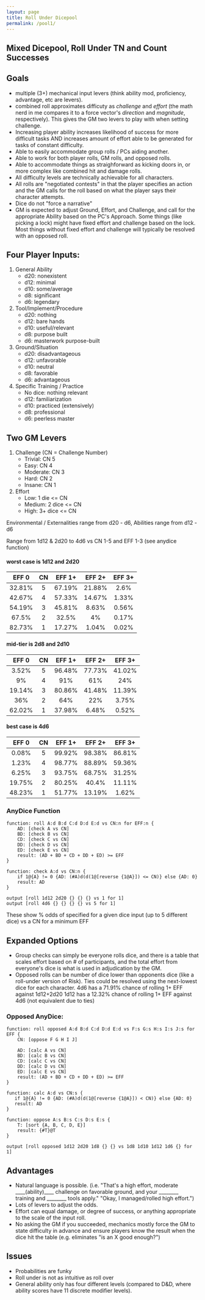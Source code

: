 ```yaml
---
layout: page
title: Roll Under Dicepool
permalink: /pool1/
---
```

## Mixed Dicepool, Roll Under TN and Count Successes

## Goals
- multiple (3+) mechanical input levers (think ability mod, proficiency, advantage, etc are levers).
- combined roll approximates difficuty as _challenge_ and _effort_ (the math nerd in me compares it to a force vector's _direction_ and _magnitude_, respectively). This gives the GM two levers to play with when setting challenge.
- Increasing player ability increases likelihood of success for more difficult tasks AND increases amount of effort able to be generated for tasks of constant difficulty.
- Able to easily accommodate group rolls / PCs aiding another.
- Able to work for both player rolls, GM rolls, and opposed rolls. 
- Able to accommodate things as straighforward as kicking doors in, or more complex like combined hit and damage rolls.
- All difficulty levels are technically achievable for all characters. 
- All rolls are "negotiated contests" in that the player specifies an action and the GM calls for the roll based on what the player says their character attempts. 
- Dice do not "force a narrative"
- GM is expected to adjust Ground, Effort, and Challenge, and call for the appropriate Ability based on the PC's Approach. Some things (like picking a lock) might have fixed effort and challenge based on the lock. Most things without fixed effort and challenge will typically be resolved with an opposed roll. 


## Four Player Inputs:
1. General Ability
	- d20: nonexistent
	- d12: minimal
	- d10: some/average
	- d8: significant
	- d6: legendary
2. Tool/Implement/Procedure
	- d20: nothing
	- d12: bare hands
	- d10: useful/relevant
	- d8: purpose built
	- d6: masterwork purpose-built
3. Ground/Situation
	- d20: disadvantageous
	- d12: unfavorable
	- d10: neutral
	- d8: favorable
	- d6: advantageous
4. Specific Training / Practice
	- No dice: nothing relevant
	- d12: familiarization
	- d10: practiced (extensively)
	- d8: professional
	- d6: peerless master

## Two GM Levers
1. Challenge (CN = Challenge Number)
	- Trivial: CN 5
	- Easy: CN 4
	- Moderate: CN 3
	- Hard: CN 2
	- Insane: CN 1
2. Effort
	- Low: 1 die <= CN
	- Medium: 2 dice <= CN
	- High: 3+ dice <= CN

Environmental / Externalities range from d20 - d6, Abilities range from d12 - d6

Range from 1d12 & 2d20 to 4d6 vs CN 1-5 and EFF 1-3 (see anydice function)

#### worst case is 1d12 and 2d20

| EFF 0 | CN | EFF 1+ | EFF 2+ | EFF 3+ |
|:---:|:---:|:---:|:---:|:---:|
| 32.81% | 5 | 67.19% | 21.88% | 2.6% |
| 42.67% | 4 | 57.33% | 14.67% | 1.33% |
| 54.19% | 3 | 45.81% | 8.63% | 0.56% |
| 67.5% | 2 | 32.5% | 4% | 0.17% |
| 82.73% | 1 | 17.27% | 1.04% | 0.02% |


#### mid-tier is 2d8 and 2d10

| EFF 0 | CN | EFF 1+ | EFF 2+ | EFF 3+ |
|:---:|:---:|:---:|:---:|:---:|
| 3.52% | 5 | 96.48% | 77.73% | 41.02% |
| 9% | 4 | 91% | 61% | 24% |
| 19.14% | 3 | 80.86% | 41.48% | 11.39% |
| 36% | 2 | 64% | 22% | 3.75% |
| 62.02% | 1 | 37.98% | 6.48% | 0.52% |


#### best case is 4d6

| EFF 0 | CN | EFF 1+ | EFF 2+ | EFF 3+ |
|:---:|:---:|:---:|:---:|:---:|
| 0.08% | 5 | 99.92% | 98.38% | 86.81% |
| 1.23% | 4 | 98.77% | 88.89% | 59.36% |
| 6.25% | 3 | 93.75% | 68.75% | 31.25% |
| 19.75% | 2 | 80.25% | 40.4% | 11.11% |
| 48.23% | 1 | 51.77% | 13.19% | 1.62% |

### AnyDice Function

```
function: roll A:d B:d C:d D:d E:d vs CN:n for EFF:n {
    AD: [check A vs CN]
    BD: [check B vs CN]
    CD: [check C vs CN]
    DD: [check D vs CN]
    ED: [check E vs CN]
    result: (AD + BD + CD + DD + ED) >= EFF
}

function: check A:d vs CN:n {
    if 1@{A} != 0 {AD: (#A)d(d(1@[reverse {1@A}]) <= CN)} else {AD: 0}
    result: AD
}

output [roll 1d12 2d20 {} {} {} vs 1 for 1]
output [roll 4d6 {} {} {} {} vs 5 for 1]
```

These show % odds of specified for a given dice input (up to 5 different dice) vs a CN for a minimum EFF

## Expanded Options

- Group checks can simply be everyone rolls dice, and there is a table that scales effort based on # of participants, and the total effort from everyone's dice is what is used in adjudication by the GM. 
- Opposed rolls can be number of dice lower than opponents dice (like a roll-under version of Risk). Ties could be resolved using the next-lowest dice for each character.
4d6 has a 71.91% chance of rolling 1+ EFF against 1d12+2d20 
1d12 has a 12.32% chance of rolling 1+ EFF against 4d6 (not equivalent due to ties)

### Opposed AnyDice: 

```
function: roll opposed A:d B:d C:d D:d E:d vs F:s G:s H:s I:s J:s for EFF {
    CN: [oppose F G H I J]

    AD: [calc A vs CN]
    BD: [calc B vs CN]
    CD: [calc C vs CN]
    DD: [calc D vs CN]
    ED: [calc E vs CN]
    result: (AD + BD + CD + DD + ED) >= EFF
}

function: calc A:d vs CN:s {
   if 1@{A} != 0 {AD: (#A)d(d(1@[reverse {1@A}]) < CN)} else {AD: 0}
   result: AD
}

function: oppose A:s B:s C:s D:s E:s {
    T: [sort {A, B, C, D, E}]
    result: {#T}@T
}

output [roll opposed 1d12 2d20 1d8 {} {} vs 1d8 1d10 1d12 1d6 {} for 1]
```

## Advantages

- Natural language is possible. (i.e. "That's a high effort, moderate \_\_\_\_(ability)\_\_\_\_ challenge on favorable ground, and your \_\_\_\_\_\_\_\_ training and \_\_\_\_\_\_\_\_ tools apply." "Okay, I managed/rolled high effort.")
- Lots of levers to adjust the odds.
- Effort can equal damage, or degree of success, or anything appropriate to the scale of the input roll. 
- No asking the GM if you succeeded, mechanics mostly force the GM to state difficulty in advance and ensure players know the result when the dice hit the table (e.g. eliminates "is an X good enough?")

## Issues

- Probabilities are funky
- Roll under is not as intuitive as roll over
- General ability only has four different levels (compared to D&D, where ability scores have 11 discrete modifier levels).